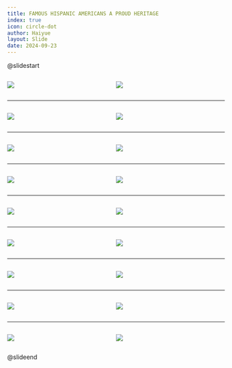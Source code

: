 ```yaml
---
title: FAMOUS HISPANIC AMERICANS A PROUD HERITAGE
index: true
icon: circle-dot
author: Haiyue
layout: Slide
date: 2024-09-23
---
```

 
@slidestart

<div style="display:flex">
<div style="flex:1">

![](/reading/english/Level-X/FAMOUS%20HISPANIC%20AMERICANS%20A%20PROUD%20HERITAGE/001.webp)
</div>
<div style="flex:1">

![](/reading/english/Level-X/FAMOUS%20HISPANIC%20AMERICANS%20A%20PROUD%20HERITAGE/002.webp)
</div>
</div>

---

<div style="display:flex">
<div style="flex:1">

![](/reading/english/Level-X/FAMOUS%20HISPANIC%20AMERICANS%20A%20PROUD%20HERITAGE/003.webp)
</div>
<div style="flex:1">

![](/reading/english/Level-X/FAMOUS%20HISPANIC%20AMERICANS%20A%20PROUD%20HERITAGE/004.webp)
</div>
</div>

---

<div style="display:flex">
<div style="flex:1">

![](/reading/english/Level-X/FAMOUS%20HISPANIC%20AMERICANS%20A%20PROUD%20HERITAGE/005.webp)
</div>
<div style="flex:1">

![](/reading/english/Level-X/FAMOUS%20HISPANIC%20AMERICANS%20A%20PROUD%20HERITAGE/006.webp)
</div>
</div>

---

<div style="display:flex">
<div style="flex:1">

![](/reading/english/Level-X/FAMOUS%20HISPANIC%20AMERICANS%20A%20PROUD%20HERITAGE/007.webp)
</div>
<div style="flex:1">

![](/reading/english/Level-X/FAMOUS%20HISPANIC%20AMERICANS%20A%20PROUD%20HERITAGE/008.webp)
</div>
</div>

---

<div style="display:flex">
<div style="flex:1">

![](/reading/english/Level-X/FAMOUS%20HISPANIC%20AMERICANS%20A%20PROUD%20HERITAGE/009.webp)
</div>
<div style="flex:1">

![](/reading/english/Level-X/FAMOUS%20HISPANIC%20AMERICANS%20A%20PROUD%20HERITAGE/010.webp)
</div>
</div>

---

<div style="display:flex">
<div style="flex:1">

![](/reading/english/Level-X/FAMOUS%20HISPANIC%20AMERICANS%20A%20PROUD%20HERITAGE/011.webp)
</div>
<div style="flex:1">

![](/reading/english/Level-X/FAMOUS%20HISPANIC%20AMERICANS%20A%20PROUD%20HERITAGE/012.webp)
</div>
</div>

---

<div style="display:flex">
<div style="flex:1">

![](/reading/english/Level-X/FAMOUS%20HISPANIC%20AMERICANS%20A%20PROUD%20HERITAGE/013.webp)
</div>
<div style="flex:1">

![](/reading/english/Level-X/FAMOUS%20HISPANIC%20AMERICANS%20A%20PROUD%20HERITAGE/014.webp)
</div>
</div>

---

<div style="display:flex">
<div style="flex:1">

![](/reading/english/Level-X/FAMOUS%20HISPANIC%20AMERICANS%20A%20PROUD%20HERITAGE/015.webp)
</div>
<div style="flex:1">

![](/reading/english/Level-X/FAMOUS%20HISPANIC%20AMERICANS%20A%20PROUD%20HERITAGE/016.webp)
</div>
</div>

---

<div style="display:flex">
<div style="flex:1">

![](/reading/english/Level-X/FAMOUS%20HISPANIC%20AMERICANS%20A%20PROUD%20HERITAGE/017.webp)
</div>
<div style="flex:1">

![](/reading/english/Level-X/FAMOUS%20HISPANIC%20AMERICANS%20A%20PROUD%20HERITAGE/018.webp)
</div>
</div>

@slideend